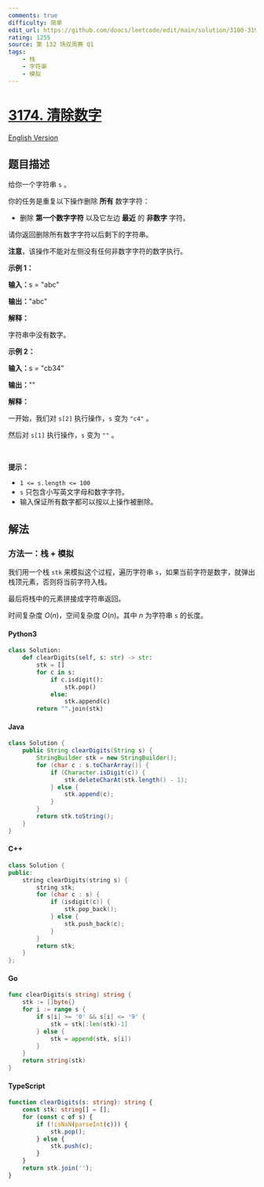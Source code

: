 ```yaml
---
comments: true
difficulty: 简单
edit_url: https://github.com/doocs/leetcode/edit/main/solution/3100-3199/3174.Clear%20Digits/README.md
rating: 1255
source: 第 132 场双周赛 Q1
tags:
    - 栈
    - 字符串
    - 模拟
---
```


<!-- problem:start -->

# [3174. 清除数字](https://leetcode.cn/problems/clear-digits)

[English Version](/solution/3100-3199/3174.Clear%20Digits/README_EN.md)

## 题目描述

<!-- description:start -->

<p>给你一个字符串&nbsp;<code>s</code>&nbsp;。</p>

<p>你的任务是重复以下操作删除 <strong>所有</strong>&nbsp;数字字符：</p>

<ul>
	<li>删除 <strong>第一个数字字符</strong>&nbsp;以及它左边 <strong>最近</strong>&nbsp;的 <strong>非数字</strong>&nbsp;字符。</li>
</ul>

<p>请你返回删除所有数字字符以后剩下的字符串。</p>

<p><strong>注意</strong>，该操作不能对左侧没有任何非数字字符的数字执行。</p>

<p><strong class="example">示例 1：</strong></p>

<div class="example-block">
<p><span class="example-io"><b>输入：</b>s = "abc"</span></p>

<p><span class="example-io"><b>输出：</b>"abc"</span></p>

<p><strong>解释：</strong></p>

<p>字符串中没有数字。<!-- notionvc: ff07e34f-b1d6-41fb-9f83-5d0ba3c1ecde --></p>
</div>

<p><strong class="example">示例 2：</strong></p>

<div class="example-block">
<p><span class="example-io"><b>输入：</b>s = "cb34"</span></p>

<p><span class="example-io"><b>输出：</b>""</span></p>

<p><b>解释：</b></p>

<p>一开始，我们对&nbsp;<code>s[2]</code>&nbsp;执行操作，<code>s</code>&nbsp;变为&nbsp;<code>"c4"</code>&nbsp;。</p>

<p>然后对&nbsp;<code>s[1]</code>&nbsp;执行操作，<code>s</code>&nbsp;变为&nbsp;<code>""</code>&nbsp;。</p>
</div>

<p>&nbsp;</p>

<p><strong>提示：</strong></p>

<ul>
	<li><code>1 &lt;= s.length &lt;= 100</code></li>
	<li><code>s</code>&nbsp;只包含小写英文字母和数字字符。</li>
	<li>输入保证所有数字都可以按以上操作被删除。</li>
</ul>

<!-- description:end -->

## 解法

<!-- solution:start -->

### 方法一：栈 + 模拟

我们用一个栈 `stk` 来模拟这个过程，遍历字符串 `s`，如果当前字符是数字，就弹出栈顶元素，否则将当前字符入栈。

最后将栈中的元素拼接成字符串返回。

时间复杂度 $O(n)$，空间复杂度 $O(n)$。其中 $n$ 为字符串 `s` 的长度。

<!-- tabs:start -->

#### Python3

```python
class Solution:
    def clearDigits(self, s: str) -> str:
        stk = []
        for c in s:
            if c.isdigit():
                stk.pop()
            else:
                stk.append(c)
        return "".join(stk)
```

#### Java

```java
class Solution {
    public String clearDigits(String s) {
        StringBuilder stk = new StringBuilder();
        for (char c : s.toCharArray()) {
            if (Character.isDigit(c)) {
                stk.deleteCharAt(stk.length() - 1);
            } else {
                stk.append(c);
            }
        }
        return stk.toString();
    }
}
```

#### C++

```cpp
class Solution {
public:
    string clearDigits(string s) {
        string stk;
        for (char c : s) {
            if (isdigit(c)) {
                stk.pop_back();
            } else {
                stk.push_back(c);
            }
        }
        return stk;
    }
};
```

#### Go

```go
func clearDigits(s string) string {
	stk := []byte{}
	for i := range s {
		if s[i] >= '0' && s[i] <= '9' {
			stk = stk[:len(stk)-1]
		} else {
			stk = append(stk, s[i])
		}
	}
	return string(stk)
}
```

#### TypeScript

```ts
function clearDigits(s: string): string {
    const stk: string[] = [];
    for (const c of s) {
        if (!isNaN(parseInt(c))) {
            stk.pop();
        } else {
            stk.push(c);
        }
    }
    return stk.join('');
}
```

<!-- tabs:end -->

<!-- solution:end -->

<!-- problem:end -->
